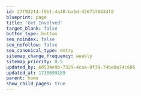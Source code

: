```yaml
---
id: 27f93214-f9b1-4a40-ba1d-d267378434f8
blueprint: page
title: 'Get Involved'
target_blank: false
button_type: button
seo_noindex: false
seo_nofollow: false
seo_canonical_type: entry
sitemap_change_frequency: weekly
sitemap_priority: 0.5
updated_by: 6d534e9b-7329-4caa-8f39-74be0a74c686
updated_at: 1730699189
parent: home
show_child_pages: true
---
```

